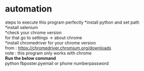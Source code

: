 # automation
steps to execute this program perfectly 
*install python and set path <br>
*install selenium <br>
*check your chrome version  <br>
  for that go to settings -> about chrome <br>
*install chromedriver for your chrome version <br>
from : https://chromedriver.chromium.org/downloads <br>
note : this program only works with chrome   <br>
<b>Run the below command</b><br>
python fbposter.py<space>email or phone number<space>password
